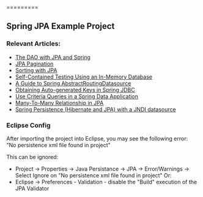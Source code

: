 =========

## Spring JPA Example Project


### Relevant Articles: 
- [The DAO with JPA and Spring](https://www.tom.com/spring-dao-jpa)
- [JPA Pagination](https://www.tom.com/jpa-pagination)
- [Sorting with JPA](https://www.tom.com/jpa-sort)
- [Self-Contained Testing Using an In-Memory Database](https://www.tom.com/spring-jpa-test-in-memory-database)
- [A Guide to Spring AbstractRoutingDatasource](https://www.tom.com/spring-abstract-routing-data-source)
- [Obtaining Auto-generated Keys in Spring JDBC](https://www.tom.com/spring-jdbc-autogenerated-keys)
- [Use Criteria Queries in a Spring Data Application](https://www.tom.com/spring-data-criteria-queries)
- [Many-To-Many Relationship in JPA](https://www.tom.com/jpa-many-to-many)
- [Spring Persistence (Hibernate and JPA) with a JNDI datasource](https://www.tom.com/spring-persistence-hibernate-and-jpa-with-a-jndi-datasource-2)


### Eclipse Config 
After importing the project into Eclipse, you may see the following error:  
"No persistence xml file found in project"

This can be ignored: 
- Project -> Properties -> Java Persistance -> JPA -> Error/Warnings -> Select Ignore on "No persistence xml file found in project"
Or: 
- Eclipse -> Preferences - Validation - disable the "Build" execution of the JPA Validator 

